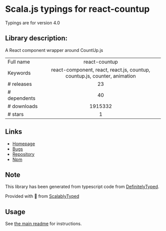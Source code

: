 
# Scala.js typings for react-countup

Typings are for version 4.0

## Library description:
A React component wrapper around CountUp.js

|                    |                 |
| ------------------ | :-------------: |
| Full name          | react-countup |
| Keywords           | react-component, react, react.js, countup, countup.js, counter, animation |
| # releases         | 23 |
| # dependents       | 40 |
| # downloads        | 1915332 |
| # stars            | 1 |

## Links
- [Homepage](https://react-countup.now.sh/)
- [Bugs](https://github.com/glennreyes/react-countup/issues)
- [Repository](https://github.com/glennreyes/react-countup)
- [Npm](https://www.npmjs.com/package/react-countup)
    


## Note
This library has been generated from typescript code from [DefinitelyTyped](https://definitelytyped.org).

Provided with :purple_heart: from [ScalablyTyped](https://github.com/oyvindberg/ScalablyTyped)

## Usage
See [the main readme](../../readme.md) for instructions.


